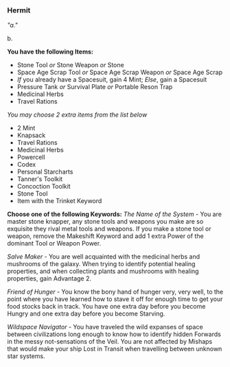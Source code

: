 ### Hermit
_"a."_

b.

__You have the following Items:__
- Stone Tool *or* Stone Weapon *or* Stone
- Space Age Scrap Tool *or* Space Age Scrap Weapon *or* Space Age Scrap
- *If* you already have a Spacesuit, gain 4 Mint; *Else*, gain a Spacesuit
- Pressure Tank *or* Survival Plate *or* Portable Reson Trap
- Medicinal Herbs
- Travel Rations

_You may choose 2 extra items from the list below_
- 2 Mint
- Knapsack
- Travel Rations
- Medicinal Herbs
- Powercell
- Codex
- Personal Starcharts
- Tanner's Toolkit
- Concoction Toolkit
- Stone Tool
- Item with the Trinket Keyword


__Choose one of the following Keywords:__
*The Name of the System* - You are master stone knapper, any stone tools and weapons you make are so exquisite they rival metal tools and weapons. If you make a stone tool or weapon, remove the Makeshift Keyword and add 1 extra Power of the dominant Tool or Weapon Power.

*Salve Maker* - You are well acquainted with the medicinal herbs and mushrooms of the galaxy. When trying to identify potential healing properties, and when collecting plants and mushrooms with healing properties, gain Advantage 2.

*Friend of Hunger* - You know the bony hand of hunger very, very well, to the point where you have learned how to stave it off for enough time to get your food stocks back in track. You have one extra day before you become Hungry and one extra day before you become Starving.

*Wildspace Navigator* - You have traveled the wild expanses of space between civilizations long enough to know how to identify hidden Forwards in the messy not-sensations of the Veil. You are not affected by Mishaps that would make your ship Lost in Transit when travelling between unknown star systems.